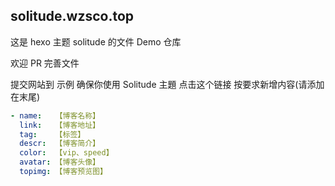 ## solitude.wzsco.top
这是 hexo 主题 solitude 的文件 Demo 仓库

欢迎 PR 完善文件

提交网站到 示例
确保你使用 Solitude 主題
点击这个链接
按要求新增内容(请添加在末尾)
```yaml
- name:   【博客名称】
  link:   【博客地址】
  tag:    【标签】
  descr:  【博客简介】
  color:  【vip、speed】
  avatar: 【博客头像】
  topimg: 【博客预览图】
```
